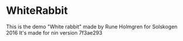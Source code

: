 # WhiteRabbit
This is the demo "White rabbit" made by Rune Holmgren for Solskogen 2016  It's made for nin version 7f3ae293
